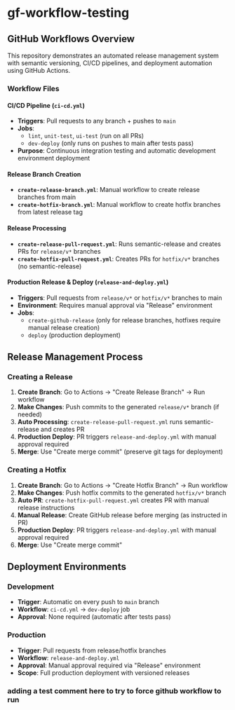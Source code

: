 # gf-workflow-testing

## GitHub Workflows Overview

This repository demonstrates an automated release management system with semantic versioning, CI/CD pipelines, and deployment automation using GitHub Actions.

### Workflow Files

#### CI/CD Pipeline (`ci-cd.yml`)
- **Triggers**: Pull requests to any branch + pushes to `main`
- **Jobs**:
  - `lint`, `unit-test`, `ui-test` (run on all PRs)
  - `dev-deploy` (only runs on pushes to main after tests pass)
- **Purpose**: Continuous integration testing and automatic development environment deployment

#### Release Branch Creation
- **`create-release-branch.yml`**: Manual workflow to create release branches from main
- **`create-hotfix-branch.yml`**: Manual workflow to create hotfix branches from latest release tag

#### Release Processing
- **`create-release-pull-request.yml`**: Runs semantic-release and creates PRs for `release/v*` branches
- **`create-hotfix-pull-request.yml`**: Creates PRs for `hotfix/v*` branches (no semantic-release)

#### Production Release & Deploy (`release-and-deploy.yml`)
- **Triggers**: Pull requests from `release/v*` or `hotfix/v*` branches to main
- **Environment**: Requires manual approval via "Release" environment
- **Jobs**:
  - `create-github-release` (only for release branches, hotfixes require manual release creation)
  - `deploy` (production deployment)

## Release Management Process

### Creating a Release
1. **Create Branch**: Go to Actions → "Create Release Branch" → Run workflow
2. **Make Changes**: Push commits to the generated `release/v*` branch (if needed)
3. **Auto Processing**: `create-release-pull-request.yml` runs semantic-release and creates PR
4. **Production Deploy**: PR triggers `release-and-deploy.yml` with manual approval required
5. **Merge**: Use "Create merge commit" (preserve git tags for deployment)

### Creating a Hotfix
1. **Create Branch**: Go to Actions → "Create Hotfix Branch" → Run workflow
2. **Make Changes**: Push hotfix commits to the generated `hotfix/v*` branch
3. **Auto PR**: `create-hotfix-pull-request.yml` creates PR with manual release instructions
4. **Manual Release**: Create GitHub release before merging (as instructed in PR)
5. **Production Deploy**: PR triggers `release-and-deploy.yml` with manual approval required
6. **Merge**: Use "Create merge commit"

## Deployment Environments

### Development
- **Trigger**: Automatic on every push to `main` branch
- **Workflow**: `ci-cd.yml` → `dev-deploy` job
- **Approval**: None required (automatic after tests pass)

### Production
- **Trigger**: Pull requests from release/hotfix branches
- **Workflow**: `release-and-deploy.yml`
- **Approval**: Manual approval required via "Release" environment
- **Scope**: Full production deployment with versioned releases

### adding a test comment here to try to force github workflow to run